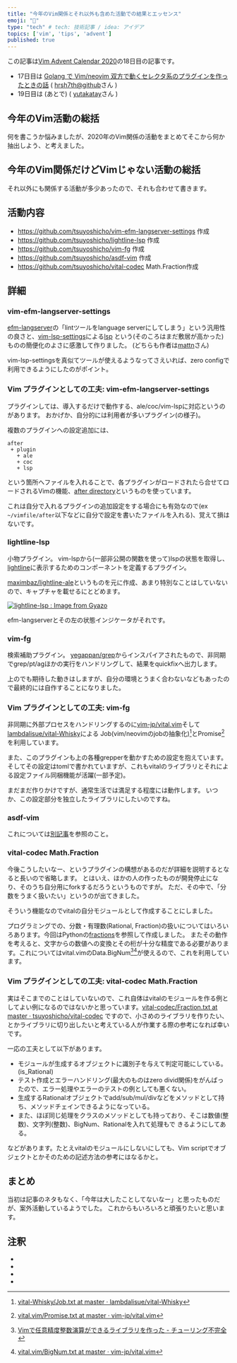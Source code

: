 ```yaml
---
title: "今年のVim関係とそれ以外も含めた活動での結果とエッセンス"
emoji: "🎅"
type: "tech" # tech: 技術記事 / idea: アイデア
topics: ['vim', 'tips', 'advent']
published: true
---
```

この記事は[Vim Advent Calendar 2020](https://qiita.com/advent-calendar/2020/vim)の18日目の記事です。

- 17日目は [Golang で Vim/neovim 双方で動くセレクタ系のプラグインを作ったときの話](https://qiita.com/hrsh7th@github/items/7430822bf906d2df99c3) ( [hrsh7th@github](https://qiita.com/hrsh7th@github)さん )
- 19日目は (あとで) ( [yutakatay](https://qiita.com/yutakatay)さん ) 

## 今年のVim活動の総括

何を書こうか悩みましたが、2020年のVim関係の活動をまとめてそこから何か抽出しよう、と考えました。

## 今年のVim関係だけどVimじゃない活動の総括

それ以外にも関係する活動が多少あったので、それも合わせて書きます。

## 活動内容

- <https://github.com/tsuyoshicho/vim-efm-langserver-settings> 作成
- <https://github.com/tsuyoshicho/lightline-lsp> 作成
- <https://github.com/tsuyoshicho/vim-fg> 作成
- <https://github.com/tsuyoshicho/asdf-vim> 作成
- <https://github.com/tsuyoshicho/vital-codec> Math.Fraction作成

## 詳細

### vim-efm-langserver-settings

[efm-langserver](https://github.com/mattn/efm-langserver)の「lintツールをlanguage serverにしてしまう」という汎用性の良さと、[vim-lsp-settings](https://github.com/mattn/vim-lsp-settings)による[lsp](https://microsoft.github.io/language-server-protocol/) という(そのころはまだ敷居が高かった)ものの簡便化のよさに感激して作りました。
(どちらも作者は[mattn](https://zenn.dev/mattn)さん)

vim-lsp-settingsを真似てツールが使えるようなってさえいれば、zero configで利用できるようにしたのがポイント。

### Vim プラグインとしての工夫: vim-efm-langserver-settings

プラグインしては、導入するだけで動作する、ale/coc/vim-lspに対応というのがあります。
おかげか、自分的には利用者が多いプラグイン(の様子)。

複数のプラグインへの設定追加には、

```text
after
 + plugin
   + ale
   + coc
   + lsp
```

という箇所へファイルを入れることで、各プラグインがロードされたら合せてロードされるVimの機能、[after directory](https://vim-jp.org/vimdoc-ja/options.html#after-directory)というものを使っています。

これは自分で入れるプラグインの追加設定をする場合にも有効なので(ex `~/vimfile/after`以下などに自分で設定を書いたファイルを入れる)、覚えて損はないです。

### lightline-lsp

小物プラグイン。
vim-lspから(一部非公開の関数を使って)lspの状態を取得し、[lightline](https://github.com/itchyny/lightline.vim)に表示するためのコンポーネントを定義するプラグイン。

[maximbaz/lightline-ale](https://github.com/maximbaz/lightline-ale)というものを元に作成、あまり特別なことはしていないので、キャプチャを載せるにとどめます。

[![lightline-lsp : Image from Gyazo](https://i.gyazo.com/68933419ed2704286cd8d4fe39f2b6f3.png)](https://gyazo.com/68933419ed2704286cd8d4fe39f2b6f3)

efm-langserverとその左の状態インジケータがそれです。

### vim-fg

検索補助プラグイン。
[yegappan/grep](https://github.com/yegappan/grep)からインスパイアされたもので、非同期でgrep/pt/agほかの実行をハンドリングして、結果をquickfixへ出力します。

上のでも期待した動きはしますが、自分の環境とうまく合わないなどもあったので最終的には自作することになりました。

### Vim プラグインとしての工夫: vim-fg 

非同期に外部プロセスをハンドリングするのに[vim-jp/vital.vim](https://github.com/vim-jp/vital.vim)そして[lambdalisue/vital-Whisky](https://github.com/lambdalisue/vital-Whisky)による
Job(vim/neovimのjobの抽象化)[^1]とPromise[^2]を利用しています。

また、このプラグインも上の各種grepperを動かすための設定を抱えています。そしてその設定はtomlで書かれていますが、これもvitalのライブラリとそれによる設定ファイル同梱機能が活躍(一部予定)。

まだまだ作りかけですが、通常生活では満足する程度には動作します。
いつか、この設定部分を独立したライブラリにしたいのですね。

### asdf-vim

これについては[別記事](https://zenn.dev/tsuyoshicho/articles/2020-09-17-asdf-vim-plugin)を参照のこと。

### vital-codec Math.Fraction

今後こうしたいなー、というプラグインの構想があるのだが詳細を説明するとなると長いので省略します。 とはいえ、ほかの人の作ったものが開発停止になり、そのうち自分用にforkするだろうというものですが。
ただ、その中で、「分数をうまく扱いたい」というのが出てきました。

そういう機能なのでvitalの自分モジュールとして作成することにしました。

プログラミングでの、分数・有理数(Rational, Fraction)の扱いについてはいろいろあります。今回はPythonの[fractions](https://docs.python.org/ja/3/library/fractions.html)を参照して作成しました。
またその動作を考えると、文字からの数値への変換とその桁が十分な精度である必要があります。これについてはvital.vimのData.BigNum[^3][^4]が使えるので、これを利用しています。

### Vim プラグインとしての工夫: vital-codec Math.Fraction 

実はそこまでのことはしていないので、これ自体はvitalのモジュールを作る例としてよい例になるのではないかと思っています。[vital-codec/Fraction.txt at master · tsuyoshicho/vital-codec](https://github.com/tsuyoshicho/vital-codec/blob/master/doc/vital/Math/Fraction.txt)
ですので、小さめのライブラリを作りたい、とかライブラリに切り出したいと考えている人が作業する際の参考になれば幸いです。

一応の工夫として以下があります。

- モジュールが生成するオブジェクトに識別子を与えて判定可能にしている。(is_Rational)
- テスト作成とエラーハンドリング(最大のものはzero divid関係)をがんばったので、エラー処理やエラーのテストの例としても悪くない。
- 生成するRationalオブジェクトでadd/sub/mul/divなどをメソッドとして持ち、メソッドチェインできるようになっている。
- また、ほぼ同じ処理をクラスのメソッドとしても持っており、そこは数値(整数)、文字列(整数)、BigNum、Rationalを入れて処理もで
  きるようにしてある。

などがあります。たとえvitalのモジュールにしないにしても、Vim scriptでオブジェクトとかそのための記述方法の参考にはなるかと。

## まとめ

当初は記事のネタもなく、「今年は大したことしてないなー」と思ったものだが、案外活動しているようでした。
これからもいろいろと頑張りたいと思います。

## 注釈

- [^1]: [vital-Whisky/Job.txt at master · lambdalisue/vital-Whisky](https://github.com/lambdalisue/vital-Whisky/blob/master/doc/Vital/System/Job.txt)
- [^2]: [vital.vim/Promise.txt at master · vim-jp/vital.vim](https://github.com/vim-jp/vital.vim/blob/master/doc/vital/Async/Promise.txt)
- [^3]: [Vimで任意精度整数演算ができるライブラリを作った - チューリング不完全](https://aomoriringo.hateblo.jp/entry/2015/04/17/143053)
- [^4]: [vital.vim/BigNum.txt at master · vim-jp/vital.vim](https://github.com/vim-jp/vital.vim/blob/master/doc/vital/Data/BigNum.txt)
